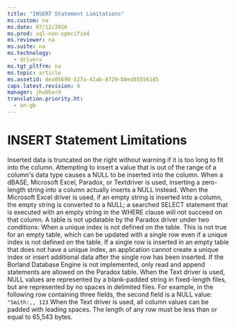 ```yaml
---
title: "INSERT Statement Limitations"
ms.custom: na
ms.date: 07/12/2016
ms.prod: sql-non-specified
ms.reviewer: na
ms.suite: na
ms.technology: 
  - drivers
ms.tgt_pltfrm: na
ms.topic: article
ms.assetid: dea05698-527a-41ab-8729-bbed85556185
caps.latest.revision: 4
manager: jhubbard
translation.priority.ht: 
  - en-gb
---
```

# INSERT Statement Limitations
<?xml version="1.0" encoding="utf-8"?>
<developerConceptualDocument xmlns="http://ddue.schemas.microsoft.com/authoring/2003/5" xmlns:xlink="http://www.w3.org/1999/xlink" xmlns:xsi="http://www.w3.org/2001/XMLSchema-instance" xsi:schemaLocation="http://ddue.schemas.microsoft.com/authoring/2003/5 http://dduestorage.blob.core.windows.net/ddueschema/developer.xsd">
  <introduction>
    <para>Inserted data is truncated on the right without warning if it is too long to fit into the column.</para>
    <para>Attempting to insert a value that is out of the range of a column's data type causes a NULL to be inserted into the column.</para>
    <para>When a dBASE, Microsoft Excel, Paradox, or Textdriver is used, inserting a zero-length string into a column actually inserts a NULL instead.</para>
    <para>When the Microsoft Excel driver is used, if an empty string is inserted into a column, the empty string is converted to a NULL; a searched SELECT statement that is executed with an empty string in the WHERE clause will not succeed on that column.</para>
    <para>A table is not updatable by the Paradox driver under two conditions:  </para>
    <list class="bullet">
      <listItem>
        <para>When a unique index is not defined on the table. This is not true for an empty table, which can be updated with a single row even if a unique index is not defined on the table. If a single row is inserted in an empty table that does not have a unique index, an application cannot create a unique index or insert additional data after the single row has been inserted. </para>
      </listItem>
      <listItem>
        <para>If the Borland Database Engine is not implemented, only read and append statements are allowed on the Paradox table.</para>
      </listItem>
    </list>
    <para>When the Text driver is used, NULL values are represented by a blank-padded string in fixed-length files, but are represented by no spaces in delimited files. For example, in the following row containing three fields, the second field is a NULL value:</para>
    <code> "Smith:,, 123</code>
    <para>When the Text driver is used, all column values can be padded with leading spaces. The length of any row must be less than or equal to 65,543 bytes.</para>
  </introduction>
  <relatedTopics />
</developerConceptualDocument>
